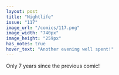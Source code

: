 ```yaml
---
layout: post
title: "Nightlife"
issue: "117"
image_url: "/comics/117.png"
image_width: "740px"
image_height: "259px"
has_notes: true
hover_text: "Another evening well spent!"
---
```

Only 7 years since the previous comic!